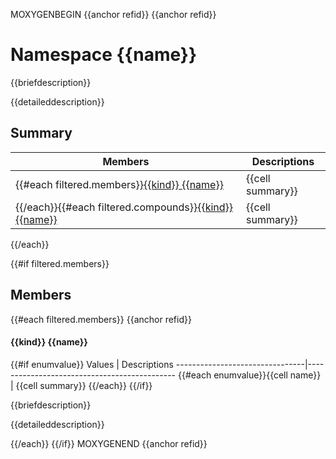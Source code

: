 MOXYGENBEGIN {{anchor refid}}
{{anchor refid}}
# Namespace {{name}}

{{briefdescription}}

{{detaileddescription}}

## Summary

 Members                        | Descriptions
--------------------------------|---------------------------------------------
{{#each filtered.members}}[{{kind}} {{name}}](#{{refid}})            | {{cell summary}}
{{/each}}{{#each filtered.compounds}}[{{kind}} {{name}}](#{{refid}}) | {{cell summary}}
{{/each}}

{{#if filtered.members}}
## Members

{{#each filtered.members}}
{{anchor refid}}
#### {{kind}} {{name}}

{{#if enumvalue}}
 Values                         | Descriptions
--------------------------------|---------------------------------------------
{{#each enumvalue}}{{cell name}}            | {{cell summary}}
{{/each}}
{{/if}}

{{briefdescription}}

{{detaileddescription}}

{{/each}}
{{/if}}
MOXYGENEND {{anchor refid}}
